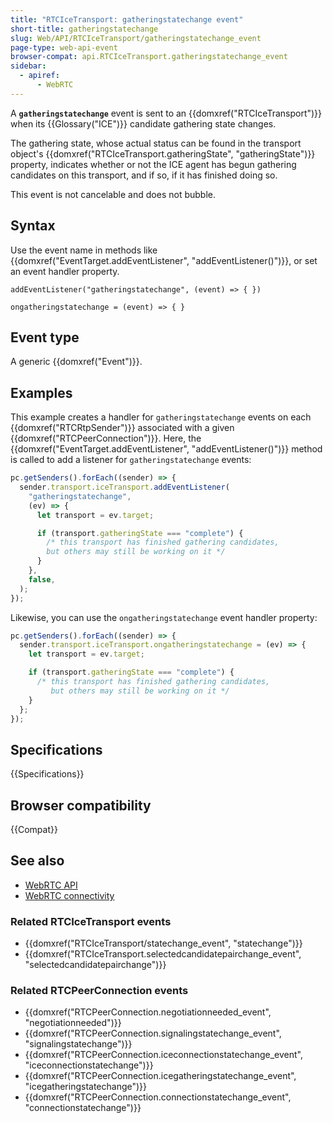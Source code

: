 ```yaml
---
title: "RTCIceTransport: gatheringstatechange event"
short-title: gatheringstatechange
slug: Web/API/RTCIceTransport/gatheringstatechange_event
page-type: web-api-event
browser-compat: api.RTCIceTransport.gatheringstatechange_event
sidebar:
  - apiref:
      - WebRTC
---
```


A **`gatheringstatechange`** event is sent to an {{domxref("RTCIceTransport")}} when its {{Glossary("ICE")}} candidate gathering state changes.

The gathering state, whose actual status can be found in the transport object's {{domxref("RTCIceTransport.gatheringState", "gatheringState")}} property, indicates whether or not the ICE agent has begun gathering candidates on this transport, and if so, if it has finished doing so.

This event is not cancelable and does not bubble.

## Syntax

Use the event name in methods like {{domxref("EventTarget.addEventListener", "addEventListener()")}}, or set an event handler property.

```js-nolint
addEventListener("gatheringstatechange", (event) => { })

ongatheringstatechange = (event) => { }
```

## Event type

A generic {{domxref("Event")}}.

## Examples

This example creates a handler for `gatheringstatechange` events on each {{domxref("RTCRtpSender")}} associated with a given {{domxref("RTCPeerConnection")}}. Here, the {{domxref("EventTarget.addEventListener", "addEventListener()")}} method is called to add a listener for `gatheringstatechange` events:

```js
pc.getSenders().forEach((sender) => {
  sender.transport.iceTransport.addEventListener(
    "gatheringstatechange",
    (ev) => {
      let transport = ev.target;

      if (transport.gatheringState === "complete") {
        /* this transport has finished gathering candidates,
        but others may still be working on it */
      }
    },
    false,
  );
});
```

Likewise, you can use the `ongatheringstatechange` event handler property:

```js
pc.getSenders().forEach((sender) => {
  sender.transport.iceTransport.ongatheringstatechange = (ev) => {
    let transport = ev.target;

    if (transport.gatheringState === "complete") {
      /* this transport has finished gathering candidates,
         but others may still be working on it */
    }
  };
});
```

## Specifications

{{Specifications}}

## Browser compatibility

{{Compat}}

## See also

- [WebRTC API](/en-US/docs/Web/API/WebRTC_API)
- [WebRTC connectivity](/en-US/docs/Web/API/WebRTC_API/Connectivity)

### Related RTCIceTransport events

- {{domxref("RTCIceTransport/statechange_event", "statechange")}}
- {{domxref("RTCIceTransport.selectedcandidatepairchange_event", "selectedcandidatepairchange")}}

### Related RTCPeerConnection events

- {{domxref("RTCPeerConnection.negotiationneeded_event", "negotiationneeded")}}
- {{domxref("RTCPeerConnection.signalingstatechange_event", "signalingstatechange")}}
- {{domxref("RTCPeerConnection.iceconnectionstatechange_event", "iceconnectionstatechange")}}
- {{domxref("RTCPeerConnection.icegatheringstatechange_event", "icegatheringstatechange")}}
- {{domxref("RTCPeerConnection.connectionstatechange_event", "connectionstatechange")}}
